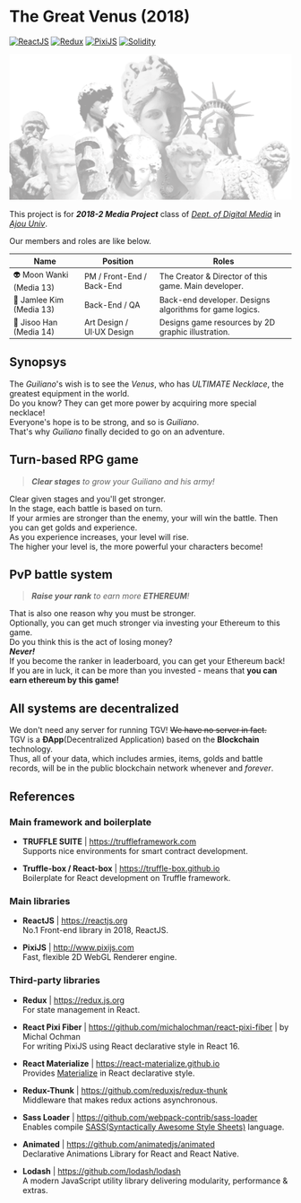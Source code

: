# The Great Venus (2018)
[![ReactJS](https://img.shields.io/badge/ReactJS-v16.4.0-blue.svg)](https://reactjs.org/)
[![Redux](https://img.shields.io/badge/Redux-v4.0-9857cc.svg)](https://redux.js.org/)
[![PixiJS](https://img.shields.io/badge/PixiJS-v4.8.2-e5405b.svg)](http://www.pixijs.com/)
[![Solidity](https://img.shields.io/badge/Solidity-v0.4.22-6f7f8e.svg)](https://solidity.readthedocs.io)  

![titleimg](/src/images/title_img.png)

This project is for ***2018-2 Media Project*** class of [*Dept. of Digital Media*](http://media.ajou.ac.kr) in [*Ajou Univ*](http://www.ajou.ac.kr).  

Our members and roles are like below.

Name | Position | Roles
---|---|---
:alien: Moon Wanki (Media 13) | PM / Front-End / Back-End | The Creator & Director of this game. Main developer.
:boy: Jamlee Kim (Media 13) | Back-End / QA | Back-end developer. Designs algorithms for game logics.
:woman: Jisoo Han (Media 14) | Art Design / UI·UX Design | Designs game resources by 2D graphic illustration.


## Synopsys

The *Guiliano*'s wish is to see the *Venus*, who has *ULTIMATE Necklace*, the greatest equipment in the world.  
Do you know? They can get more power by acquiring more special necklace!  
Everyone's hope is to be strong, and so is *Guiliano*.  
That's why *Guiliano* finally decided to go on an adventure.

## Turn-based RPG game

> ***Clear stages** to grow your Guiliano and his army!*  

Clear given stages and you'll get stronger.  
In the stage, each battle is based on turn.  
If your armies are stronger than the enemy, your will win the battle. Then you can get golds and experience.  
As you experience increases, your level will rise.  
The higher your level is, the more powerful your characters become!   


## PvP battle system
> ***Raise your rank** to earn more **ETHEREUM**!*  

That is also one reason why you must be stronger.  
Optionally, you can get much stronger via investing your Ethereum to this game.  
Do you think this is the act of losing money?  
***Never!***  
If you become the ranker in leaderboard, you can get your Ethereum back!  
If you are in luck, it can be more than you invested - means that **you can earn ethereum by this game!**


## All systems are decentralized

We don't need any server for running TGV! <del>We have no server in fact.</del>  
TGV is a **ÐApp**(Decentralized Application) based on the **Blockchain** technology.  
Thus, all of your data, which includes armies, items, golds and battle records, will be in the public blockchain network whenever and *forever*.


## References

### Main framework and boilerplate

- **TRUFFLE SUITE** | https://truffleframework.com  
Supports nice environments for smart contract development.  

- **Truffle-box / React-box** | https://truffle-box.github.io  
Boilerplate for React development on Truffle framework.  


### Main libraries

- **ReactJS** | https://reactjs.org  
No.1 Front-end library in 2018, ReactJS.  

- **PixiJS** | http://www.pixijs.com  
Fast, flexible 2D WebGL Renderer engine.  


### Third-party libraries

- **Redux** | https://redux.js.org  
For state management in React.  

- **React Pixi Fiber** | https://github.com/michalochman/react-pixi-fiber | by Michal Ochman  
For writing PixiJS using React declarative style in React 16.  

- **React Materialize** | https://react-materialize.github.io  
Provides [Materialize](https://materializecss.com/) in React declarative style.  

- **Redux-Thunk** | https://github.com/reduxjs/redux-thunk  
Middleware that makes redux actions asynchronous.  

- **Sass Loader** | https://github.com/webpack-contrib/sass-loader  
Enables compile [SASS(Syntactically Awesome Style Sheets)](https://sass-lang.com/) language.  

- **Animated** | https://github.com/animatedjs/animated  
Declarative Animations Library for React and React Native.  

- **Lodash** | https://github.com/lodash/lodash  
A modern JavaScript utility library delivering modularity, performance & extras.  